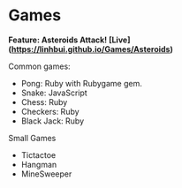 Games
=====
**Feature: Asteroids Attack! [Live] (https://linhbui.github.io/Games/Asteroids)**

Common games:
- Pong: Ruby with Rubygame gem.
- Snake: JavaScript
- Chess: Ruby
- Checkers: Ruby
- Black Jack: Ruby

Small Games
- Tictactoe
- Hangman
- MineSweeper
